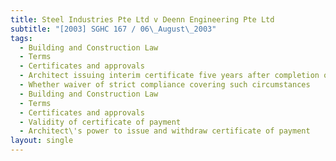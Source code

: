 ```yaml
---
title: Steel Industries Pte Ltd v Deenn Engineering Pte Ltd
subtitle: "[2003] SGHC 167 / 06\_August\_2003"
tags:
  - Building and Construction Law
  - Terms
  - Certificates and approvals
  - Architect issuing interim certificate five years after completion of works
  - Whether waiver of strict compliance covering such circumstances
  - Building and Construction Law
  - Terms
  - Certificates and approvals
  - Validity of certificate of payment
  - Architect\'s power to issue and withdraw certificate of payment
layout: single
---
```


